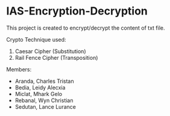 # IAS-Encryption-Decryption

This project is created to encrypt/decrypt the content of txt file.

Crypto Technique used:
1. Caesar Cipher (Substitution)
2. Rail Fence Cipher (Transposition)

Members:
* Aranda, Charles Tristan
* Bedia, Leidy Alecxia
* Miclat, Mhark Gelo
* Rebanal, Wyn Christian
* Sedutan, Lance Lurance

